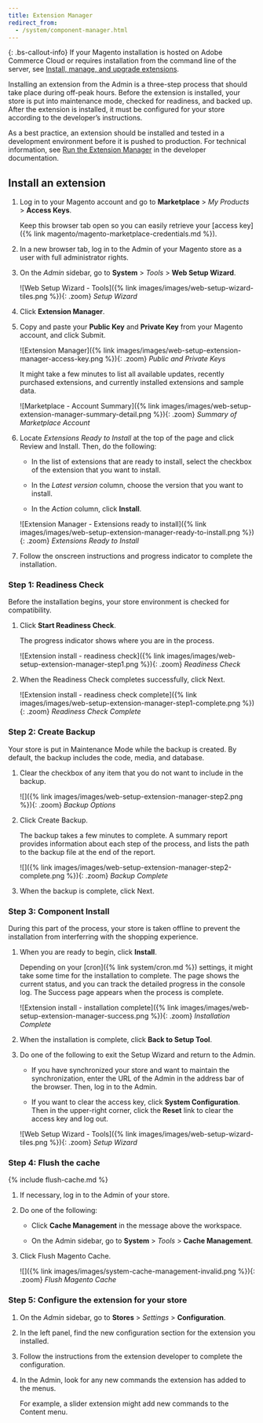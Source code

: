 ```yaml
---
title: Extension Manager
redirect_from:
  - /system/component-manager.html
---
```


{: .bs-callout-info}
If your Magento installation is hosted on Adobe Commerce Cloud or requires installation from the command line of the server, see [Install, manage, and upgrade extensions][1].

Installing an extension from the Admin is a three-step process that should take place during off-peak hours. Before the extension is installed, your store is put into maintenance mode, checked for readiness, and backed up. After the extension is installed, it must be configured for your store according to the developer’s instructions.

As a best practice, an extension should be installed and tested in a development environment before it is pushed to production. For technical information, see [Run the Extension Manager][1] in the developer documentation.

## Install an extension

1. Log in to your Magento account and go to **Marketplace** > _My Products_ > **Access Keys**.

    Keep this browser tab open so you can easily retrieve your [access key]({% link magento/magento-marketplace-credentials.md %}).

1. In a new browser tab, log in to the Admin of your Magento store as a user with full administrator rights.

1. On the _Admin_ sidebar, go to **System** > _Tools_ > **Web Setup Wizard**.

    ![Web Setup Wizard - Tools]({% link images/images/web-setup-wizard-tiles.png %}){: .zoom}
    _Setup Wizard_

1. Click **Extension Manager**.

1. Copy and paste your **Public Key** and **Private Key** from your Magento account, and click <span class="btn">Submit</span>.

    ![Extension Manager]({% link images/images/web-setup-extension-manager-access-key.png %}){: .zoom}
    _Public and Private Keys_

    It might take a few minutes to list all available updates, recently purchased extensions, and currently installed extensions and sample data.

    ![Marketplace - Account Summary]({% link images/images/web-setup-extension-manager-summary-detail.png %}){: .zoom}
     _Summary of Marketplace Account_

1. Locate _Extensions Ready to Install_ at the top of the page and click <span class="btn">Review and Install</span>. Then, do the following:

    - In the list of extensions that are ready to install, select the checkbox of the extension that you want to install.

    - In the _Latest version_ column, choose the version that you want to install.

    - In the _Action_ column, click **Install**.

    ![Extension Manager - Extensions ready to install]({% link images/images/web-setup-extension-manager-ready-to-install.png %}){: .zoom}
    _Extensions Ready to Install_

1. Follow the onscreen instructions and progress indicator to complete the installation.

### Step 1: Readiness Check

Before the installation begins, your store environment is checked for compatibility.

1. Click **Start Readiness Check**.

    The progress indicator shows where you are in the process.

    ![Extension install - readiness check]({% link images/images/web-setup-extension-manager-step1.png %}){: .zoom}
    _Readiness Check_

1. When the Readiness Check completes successfully, click <span class="btn">Next</span>.

    ![Extension install - readiness check complete]({% link images/images/web-setup-extension-manager-step1-complete.png %}){: .zoom}
    _Readiness Check Complete_

### Step 2: Create Backup

Your store is put in Maintenance Mode while the backup is created. By default, the backup includes the code, media, and database.

1. Clear the checkbox of any item that you do not want to include in the backup.

    ![]({% link images/images/web-setup-extension-manager-step2.png %}){: .zoom}
    _Backup Options_

1. Click <span class="btn">Create Backup</span>.

   The backup takes a few minutes to complete. A summary report provides information about each step of the process, and lists the path to the backup file at the end of the report.

    ![]({% link images/images/web-setup-extension-manager-step2-complete.png %}){: .zoom}
    _Backup Complete_

1. When the backup is complete, click <span class="btn">Next</span>.

### Step 3: Component Install

During this part of the process, your store is taken offline to prevent the installation from interferring with the shopping experience.

1. When you are ready to begin, click **Install**.

    Depending on your [cron]({% link system/cron.md %}) settings, it might take some time for the installation to complete. The page shows the current status, and you can track the detailed progress in the console log. The Success page appears when the process is complete.

    ![Extension install - installation complete]({% link images/images/web-setup-extension-manager-success.png %}){: .zoom}
    _Installation Complete_

1. When the installation is complete, click **Back to Setup Tool**.

1. Do one of the following to exit the Setup Wizard and return to the Admin.

    - If you have synchronized your store and want to maintain the synchronization, enter the URL of the Admin in the address bar of the browser.  Then, log in to the Admin.

    - If you want to clear the access key, click **System Configuration**. Then in the upper-right corner, click the **Reset** link to clear the access key and log out.

    ![Web Setup Wizard - Tools]({% link images/images/web-setup-wizard-tiles.png %}){: .zoom}
    _Setup Wizard_

### Step 4: Flush the cache

{% include flush-cache.md %}

1. If necessary, log in to the Admin of your store.

1. Do one of the following:

    - Click **Cache Management** in the message above the workspace.

    - On the Admin sidebar, go to **System** > _Tools_ > **Cache Management**.

1. Click <span class="btn">Flush Magento Cache</span>.

    ![]({% link images/images/system-cache-management-invalid.png %}){: .zoom}
    _Flush Magento Cache_

### Step 5: Configure the extension for your store

1. On the _Admin_ sidebar, go to **Stores** > _Settings_ > **Configuration**.

1. In the left panel, find the new configuration section for the extension you installed.

1. Follow the instructions from the extension developer to complete the configuration.

1. In the Admin, look for any new commands the extension has added to the menus.

    For example, a slider extension might add new commands to the Content menu.

[1]: http://devdocs.magento.com/guides/v2.3/comp-mgr/extens-man/extensman-checklist.html
[2]: https://marketplace.magento.com/
